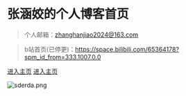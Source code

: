 # 张涵姣的个人博客首页

> 个人邮箱：zhanghanjiao2024@163.com

> b站首页(已停更)：https://space.bilibili.com/65364178?spm_id_from=333.1007.0.0

[进入主页](#张涵姣个人博客)
[进入主页](#张涵姣个人博客)

<!-- 背景图片 -->
![sderda.png](https://s2.loli.net/2024/04/23/O5qLIelSQxVNrUu.png)